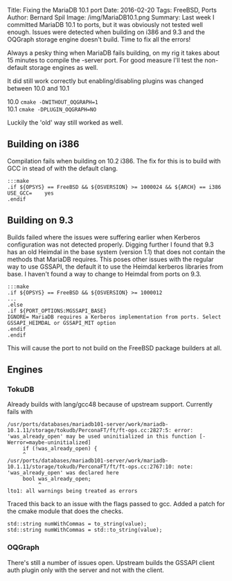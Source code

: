 ﻿Title: Fixing the MariaDB 10.1 port
Date: 2016-02-20
Tags: FreeBSD, Ports
Author: Bernard Spil
Image: /img/MariaDB10.1.png
Summary: Last week I committed MariaDB 10.1 to ports, but it was obviously not tested well enough. Issues were detected when building on i386 and 9.3 and the OQGraph storage engine doesn't build. Time to fix all the errors! 

Always a pesky thing when MariaDB fails building, on my rig it takes about 15 minutes to compile the -server port. For good measure I'll test the non-default storage engines as well.

It did still work correctly but enabling/disabling plugins was changed between 10.0 and 10.1

10.0	`cmake -DWITHOUT_OQGRAPH=1`    
10.1	`cmake -DPLUGIN_OQGRAPH=NO`

Luckily the 'old' way still worked as well.

## Building on i386

Compilation fails when building on 10.2 i386. The fix for this is to build with GCC in stead of with the default clang.

	:::make
	.if ${OPSYS} == FreeBSD && ${OSVERSION} >= 1000024 && ${ARCH} == i386
	USE_GCC=	yes
	.endif

## Building on 9.3

Builds failed where the issues were suffering earlier when Kerberos configuration was not detected properly. Digging further I found that 9.3 has an old Heimdal in the base system (version 1.1) that does not contain the methods that MariaDB requires. This poses other issues with the regular way to use GSSAPI, the default it to use the Heimdal kerberos libraries from base. I haven't found a way to change to Heimdal from ports on 9.3.

	:::make
	.if ${OPSYS} == FreeBSD && ${OSVERSION} >= 1000012
	...
	.else
	.if ${PORT_OPTIONS:MGSSAPI_BASE}
	IGNORE= MariaDB requires a Kerberos implementation from ports. Select GSSAPI_HEIMDAL or GSSAPI_MIT option
	.endif
	.endif

This will cause the port to not build on the FreeBSD package builders at all.

## Engines

### TokuDB

Already builds with lang/gcc48 because of upstream support. Currently fails with

	/usr/ports/databases/mariadb101-server/work/mariadb-10.1.11/storage/tokudb/PerconaFT/ft/ft-ops.cc:2827:5: error: 'was_already_open' may be used uninitialized in this function [-Werror=maybe-uninitialized]
	     if (!was_already_open) {
	     ^
	/usr/ports/databases/mariadb101-server/work/mariadb-10.1.11/storage/tokudb/PerconaFT/ft/ft-ops.cc:2767:10: note: 'was_already_open' was declared here
	     bool was_already_open;
	          ^
	lto1: all warnings being treated as errors

Traced this back to an issue with the flags passed to gcc. Added a patch for the cmake module that does the checks.

	std::string numWithCommas = to_string(value);
	std::string numWithCommas = std::to_string(value);



### OQGraph

There's still a number of issues open. Upstream builds the GSSAPI client auth plugin only with the server and not with the client.





